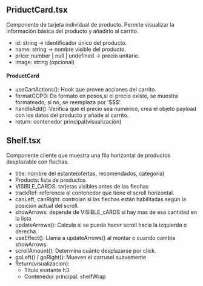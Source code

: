 ## PriductCard.tsx
Componente de tarjeta individual de producto. Permite visualizar la información básica del producto y añadirlo al carrito.

- id: string → identificador único del producto.
- name: string → nombre visible del producto.
- price: number | null | undefined → precio unitario.
- image: string (opcional)
#### ProductCard
- useCartActions(): Hook que provee acciones del carrito.
- formatCOP(): Da formato en pesos,si el precio existe, se muestra formateado; si no, se reemplaza por '$$$'.
- handleAdd() :Verifica que el precio sea numérico, crea el objeto payload con los datos del producto y añade al carrito.
- return: contenedor principal(visualización)

## Shelf.tsx
Componente cliente que muestra una fila horizontal de productos desplazable con flechas.
- title: nombre del estante(ofertas, recomendados, categoria)
- Products: lista de productos
- VISIBLE_CARDS: tarjetas visibles antes de las flechas
- trackRef: referencia al contenedor que tiene el scroll horizontal.
- canLeft, canRight: controlan si las flechas están habilitadas según la posición actual del scroll.
- showArrows: depende de VISIBLE_cARDS si hay mas de esa cantidad en la lista
- updateArrows(): Calcula si se puede hacer scroll hacia la izquierda o derecha.
- useEffect(): Llama a updateArrows() al montar o cuando cambia showArrows.
- scrollAmount(): Determina cuánto desplazarse por click.
- goLeft() / goRight(): Mueven el carrusel suavemente
- Return(visualizacion):
  - Titulo esstante h3
  - Contenedor principal: shelfWrap
